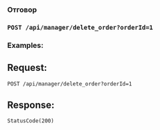 ### Отговор

### `POST /api/manager/delete_order?orderId=1`

### Examples:

## Request:

```
POST /api/manager/delete_order?orderId=1
```

## Response:
```
StatusCode(200)
```

